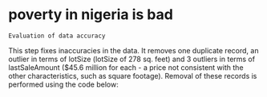 # poverty in nigeria is bad
	Evaluation of data accuracy

This step fixes inaccuracies in the data. It removes one duplicate record, an outlier in terms of lotSize (lotSize of 278 sq. feet) and 3 outliers in terms of lastSaleAmount ($45.6 million for each - a price not consistent with the other characteristics, such as square footage). Removal of these records is performed using the code below:
